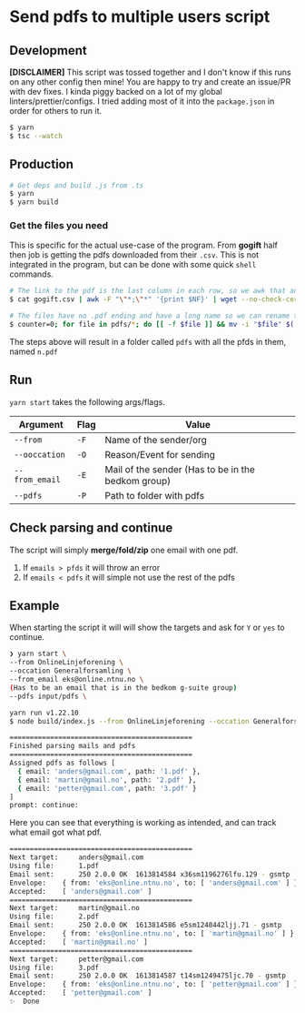 # Send pdfs to multiple users script

## Development

**[DISCLAIMER]** This script was tossed together and I don't know if this runs on any other config then
mine! You are happy to try and create an issue/PR with dev fixes. I kinda piggy backed on a lot of
my global linters/prettier/configs. I tried adding most of it into the `package.json` in order
for others to run it.

```sh
$ yarn
$ tsc --watch
```

## Production

```sh
# Get deps and build .js from .ts
$ yarn
$ yarn build
```

### Get the files you need

This is specific for the actual use-case of the program. From **gogift** half then job is getting the
pdfs downloaded from their `.csv`. This is not integrated in the program, but can be done with some
quick `shell` commands.

```sh
# The link to the pdf is the last column in each row, so we awk that and wget each link into ./pdfs
$ cat gogift.csv | awk -F "\"*;\"*" '{print $NF}' | wget --no-check-certificate -E -H -k -K -p -e robots=off -Ppdfs -nH --cut-dirs=3 -i -

# The files have no .pdf ending and have a long name so we can rename them
$ counter=0; for file in pdfs/*; do [[ -f $file ]] && mv -i "$file" $((counter+1)).pdf && ((counter++)); done
```

The steps above will result in a folder called `pdfs` with all the pfds in them, named `n.pdf`

## Run

`yarn start` takes the following args/flags.

| Argument       | Flag | Value                                              |
| -------------- | ---- | -------------------------------------------------- |
| `--from`       | `-F` | Name of the sender/org                             |
| `--ooccation`  | `-O` | Reason/Event for sending                           |
| `--from_email` | `-E` | Mail of the sender (Has to be in the bedkom group) |
| `--pdfs`       | `-P` | Path to folder with pdfs                           |

## Check parsing and continue

The script will simply **merge/fold/zip** one email with one pdf.

1. If `emails > pfds` it will throw an error
2. If `emails < pdfs` it will simple not use the rest of the pdfs

## Example

When starting the script it will will show the targets and ask for `Y` or `yes` to continue.

```sh
❯ yarn start \
--from OnlineLinjeforening \
--occation Generalforsamling \
--from_email eks@online.ntnu.no \
(Has to be an email that is in the bedkom g-suite group)
--pdfs input/pdfs \

yarn run v1.22.10
$ node build/index.js --from OnlineLinjeforening --occation Generalforsamling --from_email eks@online.ntnu.no --pdfs input/pdfs

=============================================
Finished parsing mails and pdfs
=============================================
Assigned pdfs as follows [
  { email: 'anders@gmail.com', path: '1.pdf' },
  { email: 'martin@gmail.no', path: '2.pdf' },
  { email: 'petter@gmail.com', path: '3.pdf' }
]
prompt: continue:
```

Here you can see that everything is working as intended, and can track what email got what pdf.

```sh
=============================================
Next target: 	 anders@gmail.com
Using file: 	 1.pdf
Email sent: 	 250 2.0.0 OK  1613814584 x36sm1196276lfu.129 - gsmtp
Envelope: 	 { from: 'eks@online.ntnu.no', to: [ 'anders@gmail.com' ] }
Accepted: 	 [ 'anders@gmail.com' ]
=============================================
Next target: 	 martin@gmail.no
Using file: 	 2.pdf
Email sent: 	 250 2.0.0 OK  1613814586 e5sm1248442ljj.71 - gsmtp
Envelope: 	 { from: 'eks@online.ntnu.no', to: [ 'martin@gmail.no' ] }
Accepted: 	 [ 'martin@gmail.no' ]
=============================================
Next target: 	 petter@gmail.com
Using file: 	 3.pdf
Email sent: 	 250 2.0.0 OK  1613814587 t14sm1249475ljc.70 - gsmtp
Envelope: 	 { from: 'eks@online.ntnu.no', to: [ 'petter@gmail.com' ] }
Accepted: 	 [ 'petter@gmail.com' ]
✨  Done
```

